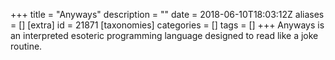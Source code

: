 +++
title = "Anyways"
description = ""
date = 2018-06-10T18:03:12Z
aliases = []
[extra]
id = 21871
[taxonomies]
categories = []
tags = []
+++
Anyways is an interpreted esoteric programming language designed to read like a joke routine.
